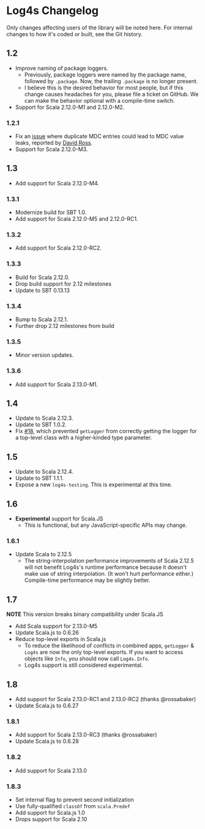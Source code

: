 # Log4s Changelog

Only changes affecting users of the library will be noted here. For internal
changes to how it's coded or built, see the Git history.

## 1.2

* Improve naming of package loggers.
  * Previously, package loggers were named by the package name, followed by
    `.package`. Now, the trailing `.package` is no longer present.
  * I believe this is the desired behavior for most people, but if this change
    causes headaches for you, please file a ticket on GitHub. We can make the
    behavior optional with a compile-time switch.
* Support for Scala 2.12.0-M1 and 2.12.0-M2.

### 1.2.1

* Fix an [issue](https://github.com/Log4s/log4s/issues/10) where
  duplicate MDC entries could lead to MDC value leaks, reported by
  [David Ross](https://github.com/dyross).
* Support for Scala 2.12.0-M3.

## 1.3

* Add support for Scala 2.12.0-M4.

### 1.3.1

* Modernize build for SBT 1.0.
* Add support for Scala 2.12.0-M5 and 2.12.0-RC1.

### 1.3.2

* Add support for Scala 2.12.0-RC2.

### 1.3.3

* Build for Scala 2.12.0.
* Drop build support for 2.12 milestones
* Update to SBT 0.13.13

### 1.3.4

* Bump to Scala 2.12.1.
* Further drop 2.12 milestones from build

### 1.3.5

* Minor version updates.

### 1.3.6

* Add support for Scala 2.13.0-M1.

## 1.4

* Update to Scala 2.12.3.
* Update to SBT 1.0.2.
* Fix [#18](https://github.com/Log4s/log4s/issues/18), which prevented
  `getLogger` from correctly getting the logger for a top-level class with a
  higher-kinded type parameter.

## 1.5

* Update to Scala 2.12.4.
* Update to SBT 1.1.1.
* Expose a new `log4s-testing`. This is experimental at this time.

## 1.6

* **Experimental** support for Scala.JS
  * This is functional, but any JavaScript-specific APIs may change.

### 1.6.1

* Update Scala to 2.12.5
  * The string-interpolation performance improvements of Scala 2.12.5 will
    not benefit Log4s's runtime performance because it doesn't make use of
    string interpolation. (It won't hurt performance either.) Compile-time
    performance may be slightly better.

## 1.7

**NOTE** This version breaks binary compatibility under Scala.JS

* Add Scala support for 2.13.0-M5
* Update Scala.js to 0.6.26
* Reduce top-level exports in Scala.js
  * To reduce the likelihood of conflicts in combined apps, `getLogger` &
    `Log4s` are now the only top-level exports. If you want to access objects
    like `Info`, you should now call `Log4s.Info`.
  * Log4s support is still considered experimental.

## 1.8

* Add support for Scala 2.13.0-RC1 and 2.13.0-RC2 (thanks @rossabaker)
* Update Scala.js to 0.6.27

### 1.8.1

* Add support for Scala 2.13.0-RC3 (thanks @rossabaker)
* Update Scala.js to 0.6.28

### 1.8.2

* Add support for Scala 2.13.0

### 1.8.3

* Set internal flag to prevent second initialization
* Use fully-qualified `classOf` from `scala.Predef`
* Add support for Scala.js 1.0
* Drops support for Scala 2.10

